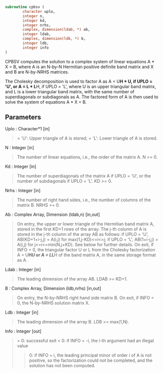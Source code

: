 ```fortran
subroutine cpbsv (
		character uplo,
		integer n,
		integer kd,
		integer nrhs,
		complex, dimension(ldab, *) ab,
		integer ldab,
		complex, dimension(ldb, *) b,
		integer ldb,
		integer info
)
```

 CPBSV computes the solution to a complex system of linear equations
    A * X = B,
 where A is an N-by-N Hermitian positive definite band matrix and X
 and B are N-by-NRHS matrices.

 The Cholesky decomposition is used to factor A as
    A = U**H * U,  if UPLO = 'U', or
    A = L * L**H,  if UPLO = 'L',
 where U is an upper triangular band matrix, and L is a lower
 triangular band matrix, with the same number of superdiagonals or
 subdiagonals as A.  The factored form of A is then used to solve the
 system of equations A * X = B.

## Parameters
Uplo : Character*1 [in]
> = 'U':  Upper triangle of A is stored;
> = 'L':  Lower triangle of A is stored.

N : Integer [in]
> The number of linear equations, i.e., the order of the
> matrix A.  N >= 0.

Kd : Integer [in]
> The number of superdiagonals of the matrix A if UPLO = 'U',
> or the number of subdiagonals if UPLO = 'L'.  KD >= 0.

Nrhs : Integer [in]
> The number of right hand sides, i.e., the number of columns
> of the matrix B.  NRHS >= 0.

Ab : Complex Array, Dimension (ldab,n) [in,out]
> On entry, the upper or lower triangle of the Hermitian band
> matrix A, stored in the first KD+1 rows of the array.  The
> j-th column of A is stored in the j-th column of the array AB
> as follows:
> if UPLO = 'U', AB(KD+1+i-j,j) = A(i,j) for max(1,j-KD)<=i<=j;
> if UPLO = 'L', AB(1+i-j,j)    = A(i,j) for j<=i<=min(N,j+KD).
> See below for further details.
> On exit, if INFO = 0, the triangular factor U or L from the
> Cholesky factorization A = U**H*U or A = L*L**H of the band
> matrix A, in the same storage format as A.

Ldab : Integer [in]
> The leading dimension of the array AB.  LDAB >= KD+1.

B : Complex Array, Dimension (ldb,nrhs) [in,out]
> On entry, the N-by-NRHS right hand side matrix B.
> On exit, if INFO = 0, the N-by-NRHS solution matrix X.

Ldb : Integer [in]
> The leading dimension of the array B.  LDB >= max(1,N).

Info : Integer [out]
> = 0:  successful exit
> < 0:  if INFO = -i, the i-th argument had an illegal value
> > 0:  if INFO = i, the leading principal minor of order i
> of A is not positive, so the factorization could not
> be completed, and the solution has not been computed.

